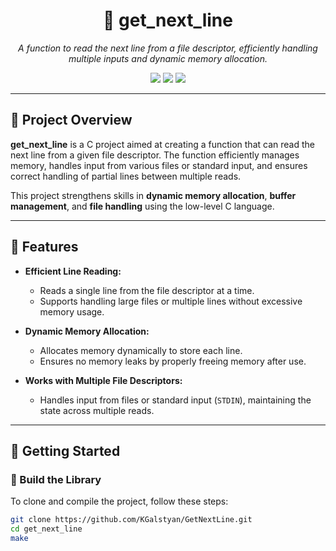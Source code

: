 <h1 align="center">📄 get_next_line</h1>

<p align="center">
  <i>A function to read the next line from a file descriptor, efficiently handling multiple inputs and dynamic memory allocation.</i>
</p>

<p align="center">
  <img src="https://img.shields.io/badge/Language-C-blue.svg" />
  <img src="https://img.shields.io/badge/Project-get_next_line-yellowgreen.svg" />
  <img src="https://img.shields.io/badge/Status-Completed-brightgreen.svg" />
</p>

---

## 📌 Project Overview

**get_next_line** is a C project aimed at creating a function that can read the next line from a given file descriptor. The function efficiently manages memory, handles input from various files or standard input, and ensures correct handling of partial lines between multiple reads.

This project strengthens skills in **dynamic memory allocation**, **buffer management**, and **file handling** using the low-level C language.

---

## 🔧 Features

- **Efficient Line Reading:**
  - Reads a single line from the file descriptor at a time.
  - Supports handling large files or multiple lines without excessive memory usage.
  
- **Dynamic Memory Allocation:**
  - Allocates memory dynamically to store each line.
  - Ensures no memory leaks by properly freeing memory after use.
  
- **Works with Multiple File Descriptors:**
  - Handles input from files or standard input (`STDIN`), maintaining the state across multiple reads.

---

## 🚀 Getting Started

### 🔨 Build the Library

To clone and compile the project, follow these steps:

```bash
git clone https://github.com/KGalstyan/GetNextLine.git
cd get_next_line
make
